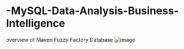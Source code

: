 # -MySQL-Data-Analysis-Business-Intelligence

overview of Maven Fuzzy Factory Database
![image](https://user-images.githubusercontent.com/67424390/144769886-92ce4cb5-532f-42a6-b89b-30e91dece475.png)
  
